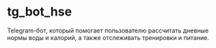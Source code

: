 # tg_bot_hse
Telegram-бот, который помогает пользователю рассчитать дневные нормы воды и калорий, а также отслеживать тренировки и питание.
